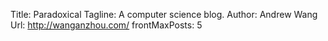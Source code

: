 Title: Paradoxical
Tagline: A computer science blog.
Author: Andrew Wang
Url: http://wanganzhou.com/
frontMaxPosts: 5